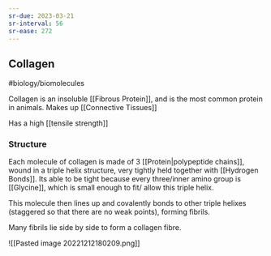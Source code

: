 ```yaml
---
sr-due: 2023-03-21
sr-interval: 56
sr-ease: 272
---
```

## Collagen
#biology/biomolecules 

Collagen is an insoluble [[Fibrous Protein]], and is the most common protein in animals. Makes up [[Connective Tissues]]

Has a high [[tensile strength]]
### Structure 
Each molecule of collagen is made of 3 [[Protein|polypeptide chains]], wound in a triple helix structure, very tightly held together with [[Hydrogen Bonds]].
Its able to be tight because every three/inner amino group is [[Glycine]], which is small enough to fit/ allow this triple helix.

This molecule then lines up and covalently bonds to other triple helixes (staggered so that there are no weak points), forming fibrils.

Many fibrils lie side by side to form a collagen fibre.

![[Pasted image 20221212180209.png]]
